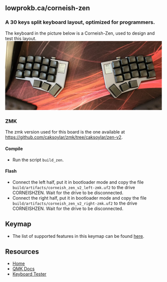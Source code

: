 ## lowprokb.ca/corneish-zen
### A 30 keys split keyboard layout, optimized for programmers.

The keyboard in the picture below is a Corneish-Zen, used to design and test this layout.
![img](../../../../../img/zen.png)

### ZMK

The zmk version used for this board is the one available at https://github.com/caksoylar/zmk/tree/caksoylar/zen-v2.

#### Compile

- Run the script `build_zen`.

#### Flash

- Connect the left half, put it in bootloader mode and copy the file `build/artifacts/corneish_zen_v2_left-zmk.uf2` to the drive CORNEISHZEN. Wait for the drive to be disconnected.
- Connect the right half, put it in bootloader mode and copy the file `build/artifacts/corneish_zen_v2_right-zmk.uf2` to the drive CORNEISHZEN. Wait for the drive to be disconnected.

## Keymap

- The list of supported features in this keymap can be found [here](../../../config/rafaelromao/readme.md).

## Resources

- [Home](https://github.com/rafaelromao/keyboards)
- [QMK Docs](https://docs.qmk.fm)
- [Keyboard Tester](https://config.qmk.fm/#/test)

